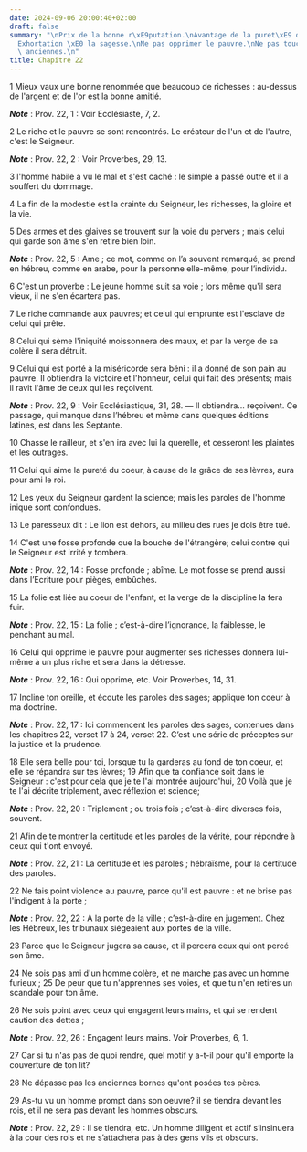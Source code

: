 ```yaml
---
date: 2024-09-06 20:00:40+02:00
draft: false
summary: "\nPrix de la bonne r\xE9putation.\nAvantage de la puret\xE9 de coeur.\n\
  Exhortation \xE0 la sagesse.\nNe pas opprimer le pauvre.\nNe pas toucher aux bornes\
  \ anciennes.\n"
title: Chapitre 22
---
```





1 Mieux vaux une bonne renommée que beaucoup de richesses : au-dessus de l'argent et de l'or est la bonne amitié.

***Note*** :  Prov. 22, 1 : Voir Ecclésiaste, 7, 2.


2 Le riche et le pauvre se sont rencontrés. Le créateur de l'un et de l'autre, c'est le Seigneur.

***Note*** :  Prov. 22, 2 : Voir Proverbes, 29, 13.


3 l'homme habile a vu le mal et s'est caché : le simple a passé outre et il a souffert du dommage.


4 La fin de la modestie est la crainte du Seigneur, les richesses, la gloire et la vie.


5 Des armes et des glaives se trouvent sur la voie du pervers ; mais celui qui garde son âme s'en retire bien loin.

***Note*** :  Prov. 22, 5 : Ame ; ce mot, comme on l’a souvent remarqué, se prend en hébreu, comme en arabe, pour la personne elle-même, pour l’individu.


6 C'est un proverbe : Le jeune homme suit sa voie ; lors même qu'il sera vieux, il ne s'en écartera pas.


7 Le riche commande aux pauvres; et celui qui emprunte est l'esclave de celui qui prête.


8 Celui qui sème l'iniquité moissonnera des maux, et par la verge de sa colère il sera détruit.


9 Celui qui est porté à la miséricorde sera béni : il a donné de son pain au pauvre.
Il obtiendra la victoire et l'honneur, celui qui fait des présents; mais il ravit l'âme de ceux qui les reçoivent.

***Note*** :  Prov. 22, 9 : Voir Ecclésiastique, 31, 28. ― Il obtiendra… reçoivent. Ce passage, qui manque dans l’hébreu et même dans quelques éditions latines, est dans les Septante.


10 Chasse le railleur, et s'en ira avec lui la querelle, et cesseront les plaintes et les outrages.


11 Celui qui aime la pureté du coeur, à cause de la grâce de ses lèvres, aura pour ami le roi.


12 Les yeux du Seigneur gardent la science; mais les paroles de l'homme inique sont confondues.


13 Le paresseux dit : Le lion est dehors, au milieu des rues je dois être tué.


14 C'est une fosse profonde que la bouche de l'étrangère; celui contre qui le Seigneur est irrité y tombera.

***Note*** :  Prov. 22, 14 : Fosse profonde ; abîme. Le mot fosse se prend aussi dans l’Ecriture pour pièges, embûches.


15 La folie est liée au coeur de l'enfant, et la verge de la discipline la fera fuir.

***Note*** :  Prov. 22, 15 : La folie ; c’est-à-dire l’ignorance, la faiblesse, le penchant au mal.


16 Celui qui opprime le pauvre pour augmenter ses richesses donnera lui-même à un plus riche et sera dans la détresse.

***Note*** :  Prov. 22, 16 : Qui opprime, etc. Voir Proverbes, 14, 31.


17 Incline ton oreille, et écoute les paroles des sages; applique ton coeur à ma doctrine.

***Note*** :  Prov. 22, 17 : Ici commencent les paroles des sages, contenues dans les chapitres 22, verset 17 à 24, verset 22. C’est une série de préceptes sur la justice et la prudence.

18 Elle sera belle pour toi, lorsque tu la garderas au fond de ton coeur, et elle se répandra sur tes lèvres; 19 Afin que ta confiance soit dans le Seigneur : c'est pour cela que je te l'ai montrée aujourd'hui, 20 Voilà que je te l'ai décrite triplement, avec réflexion et science;

***Note*** :  Prov. 22, 20 : Triplement ; ou trois fois ; c’est-à-dire diverses fois, souvent.

21 Afin de te montrer la certitude et les paroles de la vérité, pour répondre à ceux qui t'ont envoyé.

***Note*** :  Prov. 22, 21 : La certitude et les paroles ; hébraïsme, pour la certitude des paroles.


22 Ne fais point violence au pauvre, parce qu'il est pauvre : et ne brise pas l'indigent à la porte ;

***Note*** :  Prov. 22, 22 : A la porte de la ville ; c’est-à-dire en jugement. Chez les Hébreux, les tribunaux siégeaient aux portes de la ville.

23 Parce que le Seigneur jugera sa cause, et il percera ceux qui ont percé son âme.


24 Ne sois pas ami d'un homme colère, et ne marche pas avec un homme furieux ; 25 De peur que tu n'apprennes ses voies, et que tu n'en retires un scandale pour ton âme.


26 Ne sois point avec ceux qui engagent leurs mains, et qui se rendent caution des dettes ;

***Note*** :  Prov. 22, 26 : Engagent leurs mains. Voir Proverbes, 6, 1.

27 Car si tu n'as pas de quoi rendre, quel motif y a-t-il pour qu'il emporte la couverture de ton lit?


28 Ne dépasse pas les anciennes bornes qu'ont posées tes pères.


29 As-tu vu un homme prompt dans son oeuvre? il se tiendra devant les rois, et il ne sera pas devant les hommes obscurs.

***Note*** :  Prov. 22, 29 : Il se tiendra, etc. Un homme diligent et actif s’insinuera à la cour des rois et ne s’attachera pas à des gens vils et obscurs.

